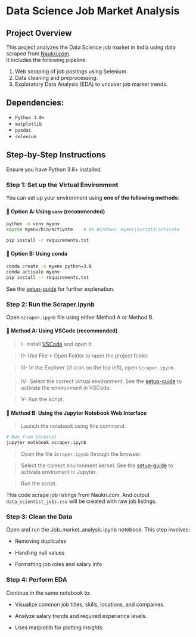 # Data Science Job Market Analysis

## Project Overview

This project analyzes the Data Science job market in India using data scraped from [Naukri.com](https://www.naukri.com/).  
It includes the following pipeline:

1. Web scraping of job postings using Selenium.
2. Data cleaning and preprocessing.
3. Exploratory Data Analysis (EDA) to uncover job market trends.

## Dependencies:
- `Python 3.8+`
- `matplotlib`
- `pandas`
- `selenium`

## Step-by-Step Instructions
Ensure you have Python 3.8+ installed.

### Step 1: Set up the Virtual Environment
You can set up your environment using **one of the following methods**:

####   🔸 Option A: Using `venv` (recommended)

```bash
python -m venv myenv
source myenv/bin/activate    # On Windows: myenv\Scripts\activate

pip install -r requirements.txt
```

####   🔹 Option B: Using conda

```bash
conda create -n myenv python=3.8
conda activate myenv
pip install -r requirements.txt
```
See the <a href="EnvSetupGuide.pdf" target="_blank">setup-guide</a> for further explenation.

### Step 2: Run the Scraper.ipynb
Open `Scraper.ipynb` file using either Method A or Method B.

####   🔸 Method A: Using VSCode (recommended)

> I- Install [VSCode](https://code.visualstudio.com/download) and open it.

> II- Use File > Open Folder to open the project folder.

> III- In the Explorer (🗎 icon on the top left), open `Scraper.ipynb`.

> IV- Select the correct virtual environment. See the <a href="EnvSetupGuide.pdf" target="_blank">setup-guide</a> to activate the environment in VSCode.
  
> V- Run the script.

####   🔹 Method B: Using the Jupyter Notebook Web Interface

> Launch the notebook using this command:

```bash
# Run from terminal
jupyter notebook scraper.ipynb
```
> Open the file `Scraper.ipynb` through the browser.

> Select the correct environment kernel. See the <a href="EnvSetupGuide.pdf" target="_blank">setup-guide</a> to activate enviroment in Jupyter.

> Run the script.

This code scrape job listings from Naukri.com. And output `data_scientist_jobs.csv` will be created with raw job listings.

### Step 3: Clean the Data
Open and run the Job_market_analysis.ipynb notebook. This step involves:

  - Removing duplicates

  - Handling null values

  - Formatting job roles and salary info

### Step 4: Perform EDA
Continue in the same notebook to:

  - Visualize common job titles, skills, locations, and companies.

  - Analyze salary trends and required experience levels.

  - Uses matplotlib for plotting insights.